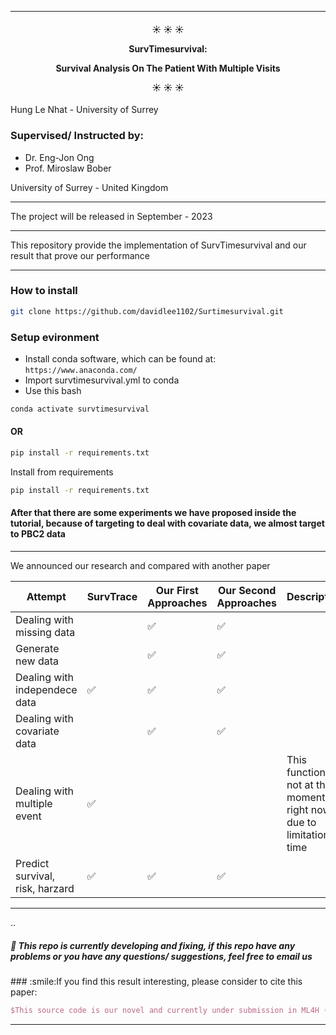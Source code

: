 ----------
<h4 align="center">
   ☀️ ☀️ ☀️  

SurvTimesurvival:

Survival Analysis On The Patient With Multiple Visits

☀️ ☀️ ☀️
</h4>

Hung Le Nhat - University of Surrey

### Supervised/ Instructed by:

- Dr. Eng-Jon Ong
- Prof. Miroslaw Bober

University of Surrey - United Kingdom
__________
The project will be released in September - 2023

__________
This repository provide the implementation of SurvTimesurvival and our result that prove our performance

----------

### How to install

```bash
git clone https://github.com/davidlee1102/Surtimesurvival.git
```

### Setup evironment

- Install conda software, which can be found at: `https://www.anaconda.com/`
- Import survtimesurvival.yml to conda
- Use this bash

```bash
conda activate survtimesurvival
```

#### OR

```bash
pip install -r requirements.txt
```

Install from requirements

```bash
pip install -r requirements.txt
```

#### After that there are some experiments we have proposed inside the tutorial, because of targeting to deal with covariate data, we almost target to PBC2 data

----------
We announced our research and compared with another paper

| Attempt                         | SurvTrace | Our First Approaches | Our Second Approaches | Description                                                            |
|---------------------------------|-----------|----------------------|-----------------------|------------------------------------------------------------------------|
| Dealing with missing data       |           | ✅                    | ✅                     |                                                                        |
| Generate new data               |           | ✅                    | ✅                     |                                                                        |
| Dealing with independece data   | ✅         | ✅                    | ✅                     |                                                                        |
| Dealing with covariate data     |           | ✅                    | ✅                     |                                                                        | 
| Dealing with multiple event     | ✅         |                      |                       | This function is not at the moment right now due to limitation in time |
| Predict survival, risk, harzard | ✅         | ✅                    | ✅                     |                                                                        |

__________

..
<h5 align="left">
🤘 This repo is currently developing and fixing, if this repo have any problems or you have any questions/ suggestions, feel free to email us
</h5>
### :smile:If you find this result interesting, please consider to cite this paper:


```latex
$This source code is our novel and currently under submission in ML4H (2023)$
```

---
